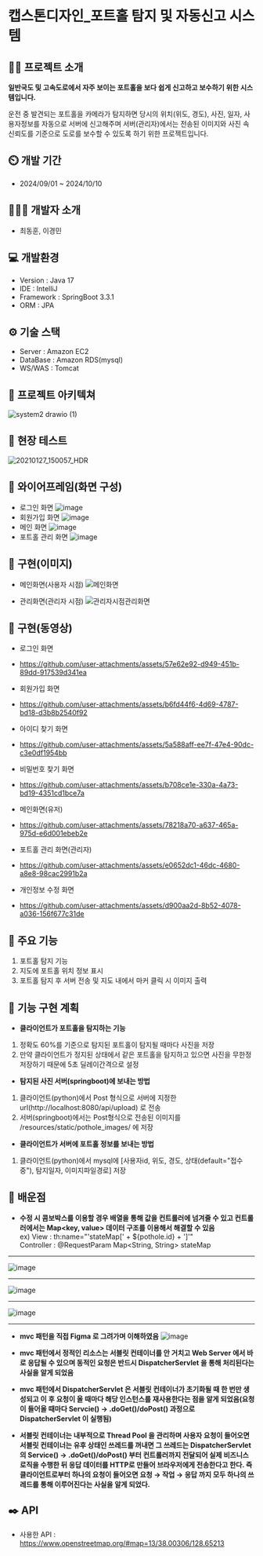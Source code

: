 # 캡스톤디자인_포트홀 탐지 및 자동신고 시스템

## 👨‍🏫 프로젝트 소개
**일반국도 및 고속도로에서 자주 보이는 포트홀을 보다 쉽게 신고하고 보수하기 위한 시스템입니다.**<br/>

운전 중 발견되는 포트홀을 카메라가 탐지하면 당시의 위치(위도, 경도), 사진, 일자, 사용자정보를 자동으로 서버에 신고해주며 
서버(관리자)에서는 전송된 이미지와 사진 속 신뢰도를 기준으로 도로를 보수할 수 있도록 하기 위한 프로젝트입니다.

## ⏲️ 개발 기간
- 2024/09/01 ~ 2024/10/10
## 🧑‍🤝‍🧑 개발자 소개
- 최동훈, 이경민
## 💻 개발환경
- Version : Java 17
- IDE : IntelliJ
- Framework : SpringBoot 3.3.1
- ORM : JPA
## ⚙️ 기술 스택
- Server : Amazon EC2
- DataBase : Amazon RDS(mysql)
- WS/WAS : Tomcat
## 📝 프로젝트 아키텍쳐
![system2 drawio (1)](https://github.com/user-attachments/assets/e4168fc7-038f-459b-9318-10047b0acd44)

## 📝 현장 테스트
![20210127_150057_HDR](https://github.com/user-attachments/assets/032f79ae-d76d-481b-801e-242da2f1ddb8)

## 📝 와이어프레임(화면 구성)
- 로그인 화면
  ![image](https://github.com/user-attachments/assets/cde23140-e07c-4546-a553-71a8f8636fe5)
- 회원가입 화면
  ![image](https://github.com/user-attachments/assets/1631e538-0d31-44a9-849f-569e4ca9852a)
- 메인 화면
  ![image](https://github.com/user-attachments/assets/d70d5247-068c-4ec5-bdc9-7df6de064efa)
- 포트홀 관리 화면
  ![image](https://github.com/user-attachments/assets/a9700d45-37d8-4ee2-b8ce-dc1bde25b06a)
## 📝 구현(이미지)
- 메인화면(사용자 시점)
  ![메인화면](https://github.com/user-attachments/assets/5ee5ef48-ce8b-40a8-ad48-4ec7309d617f)

- 관리화면(관리자 시점)
  ![관리자시점관리화면](https://github.com/user-attachments/assets/a471e5f1-9a53-41c2-9fd3-bf754b573e28)

## 📝 구현(동영상)
- 로그인 화면
- https://github.com/user-attachments/assets/57e62e92-d949-451b-89dd-917539d341ea

- 회원가입 화면
- https://github.com/user-attachments/assets/b6fd44f6-4d69-4787-bd18-d3b8b2540f92

- 아이디 찾기 화면
- https://github.com/user-attachments/assets/5a588aff-ee7f-47e4-90dc-c3e0df1954bb

- 비밀번호 찾기 화면
- https://github.com/user-attachments/assets/b708ce1e-330a-4a73-bd19-4351cd1bce7a

- 메인화면(유저)
- https://github.com/user-attachments/assets/78218a70-a637-465a-975d-e6d001ebeb2e

- 포트홀 관리 화면(관리자)
- https://github.com/user-attachments/assets/e0652dc1-46dc-4680-a8e8-98cac2991b2a

- 개인정보 수정 화면
- https://github.com/user-attachments/assets/d900aa2d-8b52-4078-a036-156f677c31de

## 📌 주요 기능
1. 포트홀 탐지 기능
2. 지도에 포트홀 위치 정보 표시
3. 포트홀 탐지 후 서버 전송 및 지도 내에서 마커 클릭 시 이미지 출력
## 📌 기능 구현 계획
- **클라이언트가 포트홀을 탐지하는 기능**
1. 정확도 60%를 기준으로 탐지된 포트홀이 탐지될 때마다 사진을 저장
2. 만약 클라이언트가 정지된 상태에서 같은 포트홀을 탐지하고 있으면 사진을 무한정 저장하기 때문에 5초 딜레이간격으로 설정


- **탐지된 사진 서버(springboot)에 보내는 방법**
1. 클라이언트(python)에서 Post 형식으로 서버에 지정한 url(http://localhost:8080/api/upload) 로 전송
2. 서버(springboot)에서는 Post형식으로 전송된 이미지를 /resources/static/pothole_images/ 에 저장


- **클라이언트가 서버에 포트홀 정보를 보내는 방법**
1. 클라이언트(python)에서 mysql에 [사용자id, 위도, 경도, 상태(default="접수 중"), 탐지일자, 이미지파일경로] 저장


## 📌 배운점
- **수정 시 콤보박스를 이용할 경우 배열을 통해 값을 컨트롤러에 넘겨줄 수 있고 컨트롤러에서는 Map<key, value> 데이터 구조를 이용해서 해결할 수 있음** <br/>
ex) View : th:name="'stateMap[' + ${pothole.id} + ']'" <br/>
    Controller : @RequestParam Map<String, String> stateMap
________________________________________________________________________________________
![image](https://github.com/user-attachments/assets/81e99863-7e61-4ecc-918f-7af6579c885d)
________________________________________________________________________________________
![image](https://github.com/user-attachments/assets/a50c1904-5f8f-4417-90b5-6a4248980c15)<br/>
________________________________________________________________________________________
![image](https://github.com/user-attachments/assets/9a24c993-bdc2-4f0a-af9b-507fee27152b)
________________________________________________________________________________________
- **mvc 패턴을 직접 Figma 로 그려가며 이해하였음**
![image](https://github.com/user-attachments/assets/5af822b5-ab87-418a-a64f-b20dadd08a31)

- **mvc 패턴에서 정적인 리소스는 서블릿 컨테이너를 안 거치고 Web Server 에서 바로 응답될 수 있으며 동적인 요청은 반드시 DispatcherServlet 을 통해 처리된다는 사실을 알게 되었음**
- **mvc 패턴에서 DispatcherServlet 은 서블릿 컨테이너가 초기화될 때 한 번만 생성되고 이 후 요청이 올 때마다 해당 인스턴스를 재사용한다는 점을 알게 되었음(요청이 들어올 때마다 Servcie() → .doGet()/doPost() 과정으로 DispatcherServlet 이 실행됨)**
- **서블릿 컨테이너는 내부적으로 Thread Pool 을 관리하며 사용자 요청이 들어오면 서블릿 컨테이너는 유후 상태인 쓰레드를 꺼내면 그 쓰레드는 DispatcherServlet 의 Service() → .doGet()/doPost() 부터 컨트롤러까지 전달되어 실제 비즈니스 로직을 수행한 뒤 응답 데이터를 HTTP로 만들어 브라우저에게 전송한다고 한다. 즉 클라이언트로부터 하나의 요청이 들어오면 요청 → 작업 → 응답 까지 모두 하나의 쓰레드를 통해 이루어진다는 사실을 알게 되었다.**


## ✒️ API
- 사용한 API : https://www.openstreetmap.org/#map=13/38.00306/128.65213

